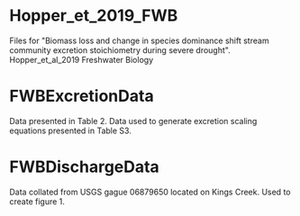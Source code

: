 # Hopper_et_2019_FWB

Files for  "Biomass loss and change in species dominance shift stream community excretion stoichiometry during severe drought". Hopper_et_al_2019 Freshwater Biology

# FWBExcretionData
Data presented in Table 2. 
Data used to generate excretion scaling equations presented in Table S3. 

# FWBDischargeData
Data collated from USGS gague 06879650 located on Kings Creek. Used to create figure 1.
